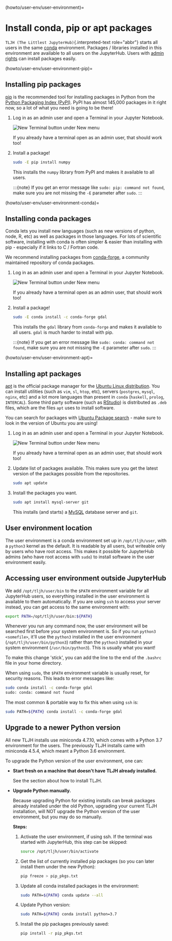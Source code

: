 (howto/user-env/user-environment)=

# Install conda, pip or apt packages

`TLJH (The Littlest JupyterHub)`{.interpreted-text role="abbr"} starts
all users in the same [conda](https://conda.io/docs/) environment.
Packages / libraries installed in this environment are available to all
users on the JupyterHub. Users with [admin rights](#howto-admin-admin-users)
can install packages easily.

(howto/user-env/user-environment-pip)=

## Installing pip packages

[pip](https://pypi.org/project/pip/) is the recommended tool for
installing packages in Python from the [Python Packaging Index
(PyPI)](https://pypi.org/). PyPI has almost 145,000 packages in it right
now, so a lot of what you need is going to be there!

1.  Log in as an admin user and open a Terminal in your Jupyter
    Notebook.

    ![New Terminal button under New menu](../../images/notebook/new-terminal-button.png)

    If you already have a terminal open as an admin user, that should
    work too!

2.  Install a package!

    ```bash
    sudo -E pip install numpy
    ```

    This installs the `numpy` library from PyPI and makes it available
    to all users.

    :::{note}
    If you get an error message like `sudo: pip: command not found`,
    make sure you are not missing the `-E` parameter after `sudo`.
    :::

(howto/user-env/user-environment-conda)=

## Installing conda packages

Conda lets you install new languages (such as new versions of python,
node, R, etc) as well as packages in those languages. For lots of
scientific software, installing with conda is often simpler & easier
than installing with pip - especially if it links to C / Fortran code.

We recommend installing packages from
[conda-forge](https://conda-forge.org/), a community maintained
repository of conda packages.

1.  Log in as an admin user and open a Terminal in your Jupyter
    Notebook.

    ![New Terminal button under New menu](../../images/notebook/new-terminal-button.png)

    If you already have a terminal open as an admin user, that should
    work too!

2.  Install a package!

    ```bash
    sudo -E conda install -c conda-forge gdal
    ```

    This installs the `gdal` library from `conda-forge` and makes it
    available to all users. `gdal` is much harder to install with pip.

    :::{note}
    If you get an error message like `sudo: conda: command not found`,
    make sure you are not missing the `-E` parameter after `sudo`.
    :::

(howto/user-env/user-environment-apt)=

## Installing apt packages

[apt](https://help.ubuntu.com/lts/serverguide/apt.html.en) is the
official package manager for the [Ubuntu Linux
distribution](https://www.ubuntu.com/). You can install utilities (such
as `vim`, `sl`, `htop`, etc), servers (`postgres`, `mysql`, `nginx`,
etc) and a lot more languages than present in `conda` (`haskell`,
`prolog`, `INTERCAL`). Some third party software (such as
[RStudio](https://www.rstudio.com/products/rstudio/download/)) is
distributed as `.deb` files, which are the files `apt` uses to install
software.

You can search for packages with [Ubuntu Package
search](https://packages.ubuntu.com/) - make sure to look in the version
of Ubuntu you are using!

1.  Log in as an admin user and open a Terminal in your Jupyter
    Notebook.

    ![New Terminal button under New menu](../../images/notebook/new-terminal-button.png)

    If you already have a terminal open as an admin user, that should
    work too!

2.  Update list of packages available. This makes sure you get the
    latest version of the packages possible from the repositories.

    ```bash
    sudo apt update
    ```

3.  Install the packages you want.

    ```bash
    sudo apt install mysql-server git
    ```

    This installs (and starts) a [MySQL](https://www.mysql.com/)
    database server and `git`.

## User environment location

The user environment is a conda environment set up in `/opt/tljh/user`,
with a `python3` kernel as the default. It is readable by all users, but
writeable only by users who have root access. This makes it possible for
JupyterHub admins (who have root access with `sudo`) to install software
in the user environment easily.

## Accessing user environment outside JupyterHub

We add `/opt/tljh/user/bin` to the `$PATH` environment variable for all
JupyterHub users, so everything installed in the user environment is
available to them automatically. If you are using `ssh` to access your
server instead, you can get access to the same environment with:

```bash
export PATH=/opt/tljh/user/bin:${PATH}
```

Whenever you run any command now, the user environment will be searched
first before your system environment is. So if you run
`python3 <somefile>`, it\'ll use the `python3` installed in the user
environment (`/opt/tljh/user/bin/python3`) rather than the `python3`
installed in your system environment (`/usr/bin/python3`). This is
usually what you want!

To make this change \'stick\', you can add the line to the end of the
`.bashrc` file in your home directory.

When using `sudo`, the `$PATH` environment variable is usually reset, for
security reasons. This leads to error messages like:

```bash
sudo conda install -c conda-forge gdal
sudo: conda: command not found
```

The most common & portable way to fix this when using `ssh` is:

```bash
sudo PATH=${PATH} conda install -c conda-forge gdal
```

## Upgrade to a newer Python version

All new TLJH installs use miniconda 4.7.10, which comes with a Python
3.7 environment for the users. The previously TLJH installs came with
miniconda 4.5.4, which meant a Python 3.6 environment.

To upgrade the Python version of the user environment, one can:

- **Start fresh on a machine that doesn\'t have TLJH already
  installed.**

  See the [](#install-installing) section about how to install TLJH.

- **Upgrade Python manually.**

  Because upgrading Python for existing installs can break packages
  already installed under the old Python, upgrading your current TLJH
  installation, will NOT upgrade the Python version of the user
  environment, but you may do so manually.

  **Steps:**
  1.  Activate the user environment, if using ssh. If the terminal was
      started with JupyterHub, this step can be skipped:

      ```bash
      source /opt/tljh/user/bin/activate
      ```

  2.  Get the list of currently installed pip packages (so you can
      later install them under the new Python):

      ```bash
      pip freeze > pip_pkgs.txt
      ```

  3.  Update all conda installed packages in the environment:

      ```bash
      sudo PATH=${PATH} conda update --all
      ```

  4.  Update Python version:

      ```bash
      sudo PATH=${PATH} conda install python=3.7
      ```

  5.  Install the pip packages previously saved:

      ```bash
      pip install -r pip_pkgs.txt
      ```
